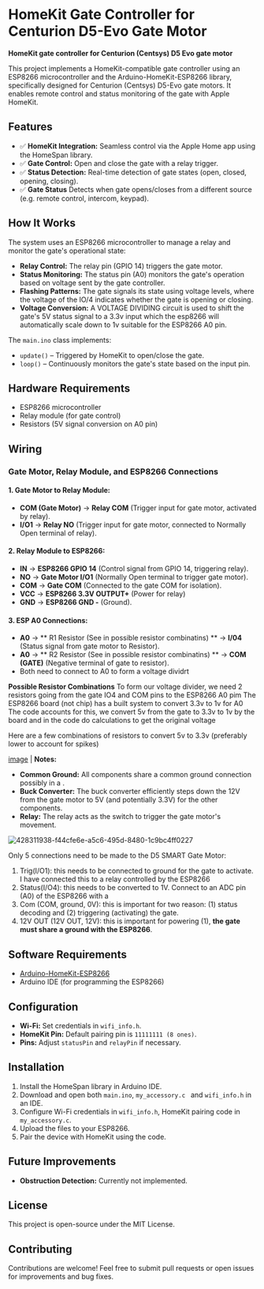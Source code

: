 # HomeKit Gate Controller for Centurion D5-Evo Gate Motor

**HomeKit gate controller for Centurion (Centsys) D5 Evo gate motor**

This project implements a HomeKit-compatible gate controller using an ESP8266 microcontroller and the Arduino-HomeKit-ESP8266 library, specifically designed for Centurion (Centsys) D5-Evo gate motors. It enables remote control and status monitoring of the gate with Apple HomeKit.

## Features
- ✅ **HomeKit Integration:** Seamless control via the Apple Home app using the HomeSpan library.
- ✅ **Gate Control:** Open and close the gate with a relay trigger.
- ✅ **Status Detection:** Real-time detection of gate states (open, closed, opening, closing).
- ✅ **Gate Status** Detects when gate opens/closes from a different source (e.g. remote control, intercom, keypad).

## How It Works
The system uses an ESP8266 microcontroller to manage a relay and monitor the gate's operational state:
- **Relay Control:** The relay pin (GPIO 14) triggers the gate motor.
- **Status Monitoring:** The status pin (A0) monitors the gate's operation based on voltage sent by the gate controller.
- **Flashing Patterns:** The gate signals its state using voltage levels, where the voltage of the IO/4 indicates whether the gate is opening or closing.
- **Voltage Conversion:** A VOLTAGE DIVIDING circuit is used to shift the gate's 5V status signal to a 3.3v input which the esp8266 will automatically scale down to 1v suitable for the ESP8266 A0 pin.

The `main.ino` class implements:
- `update()` – Triggered by HomeKit to open/close the gate.
- `loop()` – Continuously monitors the gate's state based on the input pin.

## Hardware Requirements
- ESP8266 microcontroller
- Relay module (for gate control)
- Resistors (5V signal conversion on A0 pin)

## Wiring

### Gate Motor, Relay Module, and ESP8266 Connections


#### 1. **Gate Motor to Relay Module:**
- **COM (Gate Motor)** → **Relay COM** (Trigger input for gate motor, activated by relay).
- **I/O1** → **Relay NO** (Trigger input for gate motor, connected to Normally Open terminal of relay).

#### 2. **Relay Module to ESP8266:**
- **IN** → **ESP8266 GPIO 14** (Control signal from GPIO 14, triggering relay).
- **NO** → **Gate Motor I/O1** (Normally Open terminal to trigger gate motor).
- **COM** → **Gate COM** (Connected to the gate COM for isolation).
- **VCC** → **ESP8266 3.3V OUTPUT+** (Power for relay)
- **GND** → **ESP8266 GND -** (Ground).

#### 3. **ESP A0 Connections:**
- **A0** → ** R1 Resistor (See in possible resistor combinatins) ** → **I/04** (Status signal from gate motor to Resistor).
- **A0** → ** R2 Resistor (See in possible resistor combinatins) ** → **COM (GATE)** (Negative terminal of gate to resistor).
- Both need to connect to A0 to form a voltage dividrt

**Possible Resistor Combinations**
To form our voltage divider, we need 2 resistors going from the gate IO4 and COM pins to the ESP8266 A0 pim
The ESP8266 board (not chip) has a built system to convert 3.3v to 1v for A0
The code accounts for this, we convert 5v from the gate to 3.3v to 1v by the board and in the code do calculations to get the original voltage

Here are a few combinations of resistors to convert 5v to 3.3v (preferably lower to account for spikes)

[image](https://github.com/user-attachments/assets/85d37db1-0a26-4de6-bbf2-0a6366b86bab)
                                                 |
**Notes:**

* **Common Ground:** All components share a common ground connection possibly in a .
* **Buck Converter:** The buck converter efficiently steps down the 12V from the gate motor to 5V (and potentially 3.3V) for the other components.
* **Relay:** The relay acts as the switch to trigger the gate motor's movement.
 

![428311938-f44cfe6e-a5c6-495d-8480-1c9bc4ff0227](https://github.com/user-attachments/assets/ce4036c2-da26-44a4-bb67-4f9955ee7813)

Only 5 connections need to be made to the D5 SMART Gate Motor:
1. Trig(I/O1): this needs to be connected to ground for the gate to activate. I have connected this to a relay controlled by the ESP8266
2. Status(I/O4): this needs to be converted to 1V. Connect to an ADC pin (A0) of the ESP8266 with a 
3. Com (COM, ground, 0V): this is important for two reason: (1) status decoding and (2) triggering (activating) the gate.
4. 12V OUT (12V OUT, 12V): this is important for powering
(1), **the gate must share a ground with the ESP8266**. 


## Software Requirements
- [Arduino-HomeKit-ESP8266](https://github.com/Mixiaoxiao/Arduino-HomeKit-ESP8266)
- Arduino IDE (for programming the ESP8266)

## Configuration
- **Wi-Fi:** Set credentials in `wifi_info.h`.
- **HomeKit Pin:** Default pairing pin is `11111111 (8 ones)`.
- **Pins:** Adjust `statusPin` and `relayPin` if necessary.
  
## Installation
1. Install the HomeSpan library in Arduino IDE.
2. Download and open both `main.ino`, `my_accessory.c ` and `wifi_info.h` in an IDE.
3. Configure Wi-Fi credentials in `wifi_info.h`, HomeKit pairing code in `my_accessory.c`.
4. Upload the files to your ESP8266.
5. Pair the device with HomeKit using the code.

## Future Improvements
- **Obstruction Detection:** Currently not implemented.

## License
This project is open-source under the MIT License.

## Contributing
Contributions are welcome! Feel free to submit pull requests or open issues for improvements and bug fixes.
